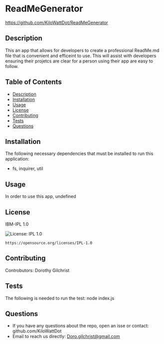 # ReadMeGenerator
  https://github.com/KiloWattDot/ReadMeGenerator
  
  ## Description
  This an app that allows for developers to create a professional ReadMe.md file that is convenient and efficeint to use. This will assist with developers ensuring their projetcs are clear for a person using their app are easy to follow.

  ## Table of Contents
  * [ Description](#description)
  * [ Installation](#installation)
  * [ Usage](#usage)
  * [ License](#license)
  * [ Contributing](#contributing)
  * [ Tests](#tests)
  * [ Questions](#questions)

  ## Installation
  The following necessary dependencies that must be installed to run this application:
  * fs, inquirer, util

  ## Usage
  In order to use this app, undefined
  
  ## License
  IBM-IPL 1.0

   ![License: IPL 1.0](https://img.shields.io/badge/License-IPL%201.0-blue.svg)
  
    https://opensource.org/licenses/IPL-1.0


  ## Contributing
   Controbutors: Dorothy Gilchrist

  ## Tests
  The following is needed to run the test: node index.js
  
  ## Questions
  * If you have any questions about the repo, open an isse or contact: github.com/KiloWattDot
  * Email to reach us directly: Doro.gilchrist@gmail.com






   

